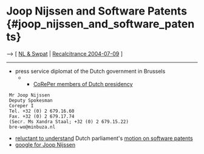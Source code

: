 # Joop Nijssen and Software Patents {#joop_nijssen_and_software_patents}

\--\> \[ [ NL & Swpat](SwpatnlEn "wikilink") \| [ Recalcitrance
2004-07-09](NlMot040709En "wikilink") \]

------------------------------------------------------------------------

-   press service diplomat of the Dutch government in Brussels
    -   -   [CoRePer members of Dutch
            presidency](http://www.hillandknowlton.be/dutch_presidency/dutch_presidency_2004/permrep.html "wikilink")

` Mr Joop Nijssen`\
` Deputy Spokesman`\
` Coreper I`\
` Tel. +32 (0) 2 679.16.60`\
` Fax. +32 (0) 2 679.17.74`\
` (Secr. Ms Xandra Staal; +32 (0) 2 679.15.22)`\
` bre-wo@minbuza.nl`

-   [ reluctant to understand](NlMot040709En "wikilink") Dutch
    parliament\'s [ motion on software
    patents](NlMot040701En "wikilink")
-   [google for Joop
    Nijssen](http://www.google.com/search?q=Joop+Nijssen/ "wikilink")
